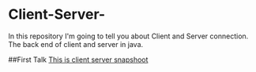 # Client-Server-
In this repository I'm going to tell you about Client and Server connection. The back end of client and server in java.

##First Talk 
[This is client server snapshoot](https://github.com/badarshahzad/Client-Server-/blob/master/Kaka.png)
